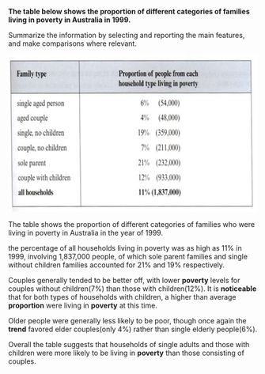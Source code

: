**The table below shows the proportion of different categories of families living in poverty in Australia in 1999.**

Summarize the information by selecting and reporting the main features, and make comparisons where relevant.

![](/assets/4-1.jpg)

The table shows the proportion of different categories of families who were living in poverty in Australia in the year of 1999.

the percentage of all households living in poverty was as high as 11% in 1999, involving 1,837,000 people, of which sole parent families and single without children families accounted for 21% and 19% respectively.

Couples generally tended to be better off, with lower **poverty** levels for couples without children\(7%\) than those with children\(12%\). It is **noticeable** that for both types of households with children, a higher than average **proportion** were living in **poverty** at this time.

Older people were generally less likely to be poor, though once again the **trend** favored elder couples\(only 4%\) rather than single elderly people\(6%\).

Overall the table suggests that households of single adults and those with children were more likely to be living in **poverty** than those consisting of couples.

